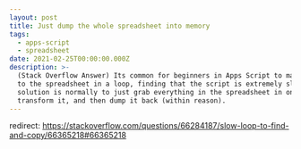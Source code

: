 ```yaml
---
layout: post
title: Just dump the whole spreadsheet into memory
tags:
  - apps-script
  - spreadsheet
date: 2021-02-25T00:00:00.000Z
description: >-
  (Stack Overflow Answer) Its common for beginners in Apps Script to make calls
  to the spreadsheet in a loop, finding that the script is extremely slow. The
  solution is normally to just grab everything in the spreadsheet in one call,
  transform it, and then dump it back (within reason).
---
```


redirect: https://stackoverflow.com/questions/66284187/slow-loop-to-find-and-copy/66365218#66365218
